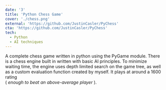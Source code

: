 ```yaml
---
date: '3'
title: 'Python Chess Game'
cover: './chess.png'
external: 'https://github.com/JustinCasler/PyChess'
cta: 'https://github.com/JustinCasler/PyChess'
tech:
  - Python
  - AI techniques
---
```


A complete chess game written in python using the PyGame module. There is a chess engine built in written with basic AI principles. To minimize waiting time, the engine uses depth limited search on the game tree, as well as a custom evaluation function created by myself. It plays at around a 1600 rating  
(<em> enough to beat an above-average player </em> ).
